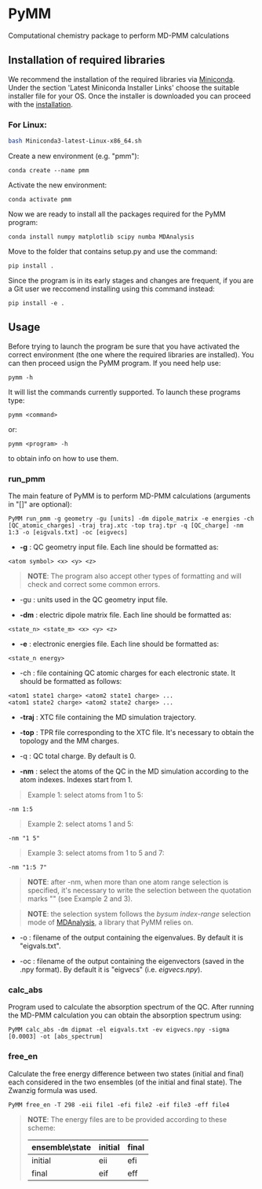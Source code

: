 # PyMM

Computational chemistry package to perform MD-PMM calculations

## Installation of required libraries

We recommend the installation of the required libraries via [Miniconda](https://docs.conda.io/en/latest/miniconda.html).
Under the section 'Latest Miniconda Installer Links' choose the suitable installer file for your OS.
Once the installer is downloaded you can proceed with the [installation](https://conda.io/projects/conda/en/latest/user-guide/install/index.html).

### For Linux:

```bash
bash Miniconda3-latest-Linux-x86_64.sh
```

Create a new environment (e.g. "pmm"):

```
conda create --name pmm
```

Activate the new environment:

```
conda activate pmm
```

Now we are ready to install all the packages required for the PyMM program:

```
conda install numpy matplotlib scipy numba MDAnalysis
```

Move to the folder that contains setup.py and use the command:

```
pip install .
```

Since the program is in its early stages and changes are frequent, if you are a Git user we reccomend installing using this command instead:

```
pip install -e .
```

## Usage

Before trying to launch the program be sure that you have activated the correct environment (the one where the required libraries are installed).
You can then proceed usign the PyMM program.
If you need help use:

```
pymm -h
```

It will list the commands currently supported. To launch these programs type:

```
pymm <command>
```

or:

```
pymm <program> -h
```

to obtain info on how to use them.

### run_pmm

The main feature of PyMM is to perform MD-PMM calculations (arguments in "[]" are optional):

```
PyMM run_pmm -g geometry -gu [units] -dm dipole_matrix -e energies -ch [QC_atomic_charges] -traj traj.xtc -top traj.tpr -q [QC_charge] -nm 1:3 -o [eigvals.txt] -oc [eigvecs]
```

* **-g** : QC geometry input file. Each line should be formatted as:
 
```
<atom symbol> <x> <y> <z> 
```

> **NOTE**: The program also accept other types of formatting and will check and correct some common errors.

* -gu : units used in the QC geometry input file.

* **-dm** : electric dipole matrix file. Each line should be formatted as:

```
<state_n> <state_m> <x> <y> <z>
```

* **-e** : electronic energies file. Each line should be formatted as:

```
<state_n energy>
```

* -ch : file containing QC atomic charges for each electronic state. It should be formatted as follows:

```
<atom1 state1 charge> <atom2 state1 charge> ...
<atom1 state2 charge> <atom2 state2 charge> ...
```

* **-traj** : XTC file containing the MD simulation trajectory.

* **-top** : TPR file corresponding to the XTC file. It's necessary to obtain the topology and the MM charges.

* -q : QC total charge. By default is 0.

* **-nm** : select the atoms of the QC in the MD simulation according to the atom indexes. Indexes start from 1. 

> Example 1: select atoms from 1 to 5: 

```
-nm 1:5
```

> Example 2: select atoms 1 and 5:

```
-nm "1 5"
```

> Example 3: select atoms from 1 to 5 and 7:

```
-nm "1:5 7"
```

> **NOTE**: after -nm, when more than one atom range selection is specified, it's necessary to write the selection between the quotation marks "" (see Example 2 and 3). 

> **NOTE**: the selection system follows the <em>bysum index-range</em> selection mode of [MDAnalysis](https://docs.mdanalysis.org/stable/documentation_pages/selections.html), a library that PyMM relies on.

* -o : filename of the output containing the eigenvalues. By default it is "eigvals.txt".

* -oc : filename of the output containing the eigenvectors (saved in the .npy format). By default it is "eigvecs" (i.e. <em>eigvecs.npy</em>).


### calc_abs

Program used to calculate the absorption spectrum of the QC. After running the MD-PMM calculation you can obtain the absorption spectrum using:

```
PyMM calc_abs -dm dipmat -el eigvals.txt -ev eigvecs.npy -sigma [0.0003] -ot [abs_spectrum]
```

### free_en

Calculate the free energy difference between two states (initial and final) each considered in the two ensembles (of the initial and final state). The Zwanzig formula was used.

```
PyMM free_en -T 298 -eii file1 -efi file2 -eif file3 -eff file4
```

> **NOTE**: The energy files are to be provided according to these scheme:
>
> | ensemble\state | initial |  final  | 
> |----------------|---------|---------|
> |    initial     |   eii   |   efi   |
> |    final       |   eif   |   eff   |
